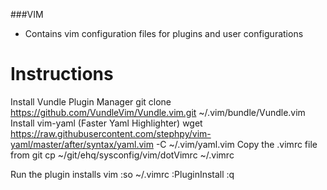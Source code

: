 ###VIM

- Contains vim configuration files for plugins and user configurations

# Instructions

Install Vundle Plugin Manager
    git clone https://github.com/VundleVim/Vundle.vim.git ~/.vim/bundle/Vundle.vim
Install vim-yaml (Faster Yaml Highlighter)
     wget https://raw.githubusercontent.com/stephpy/vim-yaml/master/after/syntax/yaml.vim -C ~/.vim/yaml.vim
Copy the .vimrc file from git
     cp ~/git/ehq/sysconfig/vim/dotVimrc ~/.vimrc

Run the plugin installs
     vim
     :so ~/.vimrc
     :PluginInstall
     :q
